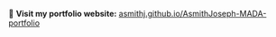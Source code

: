 🔗 **Visit my portfolio website:** [asmithj.github.io/AsmithJoseph-MADA-portfolio](https://asmithj.github.io/AsmithJoseph-MADA-portfolio/)
